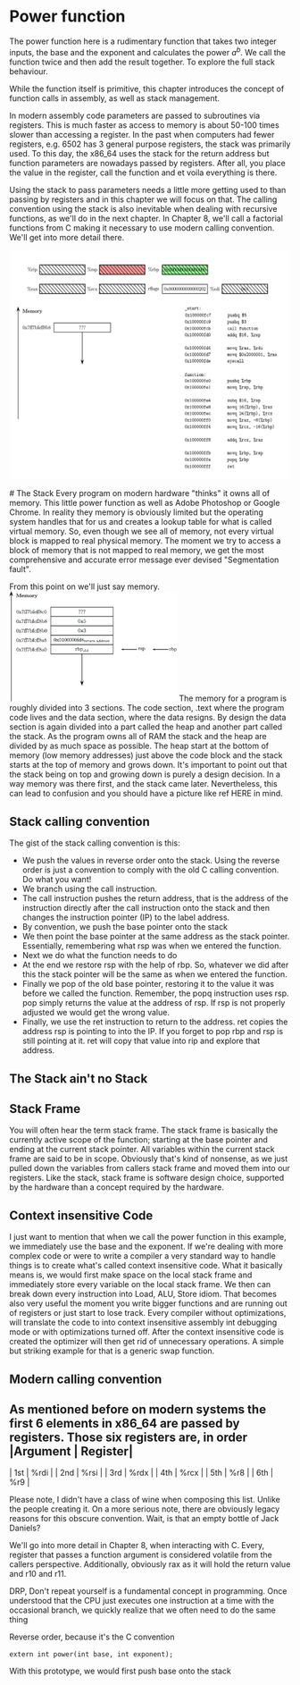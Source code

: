 # Power function
The power function here is a rudimentary function that takes two
integer inputs, the base and the exponent and calculates the power
$a^b$. We call the function twice and then add the result together.
To explore the full stack behaviour.

While the function itself is primitive, this chapter introduces 
the concept of function calls in assembly, as well as stack management.

In modern assembly code parameters are passed to subroutines via registers.
This is much faster as access to memory is about 50-100 times slower than 
accessing a register. In the past when computers had fewer registers, e.g.
6502 has 3 general purpose registers, the stack was primarily used.
To this day, the x86_64 uses the stack for the return address but function
parameters are nowadays passed by registers. After all, you place the value
in the register, call the function and et voila everything is there.

Using the stack to pass parameters needs a little more getting used to than
passing by registers and in this chapter we will focus on that. The calling
convention using the stack is also inevitable when dealing with recursive
functions, as we'll do in the next chapter. 
In Chapter 8, we'll call a factorial functions from C making it necessary 
to use modern calling convention. We'll get into more detail there. 
<p align="center">
  <img src="./x86_Stack.gif" alt="Stack Animation x86_64" width="500">
</p>
# The Stack
Every program on modern hardware "thinks" it owns all of memory. This little
power function as well as Adobe Photoshop or Google Chrome. In reality
they memory is obviously limited but the operating system handles that
for us and creates a lookup table for what is called virtual memory.
So, even though we see all of memory, not every virtual block is mapped
to real physical memory. The moment we try to access a block of memory that is
not mapped to real memory, we get the most comprehensive and accurate error
message ever devised "Segmentation fault". 

From this point on we'll just say memory.
<img src="./pictures/x86_64_StackPush53PushRBP.jpg" width="300"/>
The memory for a program is roughly divided into 3 sections. The code section,
.text where the program code lives and the data section, where
the data resigns. By design the data section is again divided into
a part called the heap and another part called the stack. As the program
owns all of RAM the stack and the heap are divided by as much space as possible.
The heap start at the bottom of memory (low memory addresses) just above the
code block and the stack starts at the top of memory and grows down. 
It's important to point out that the stack being on top and growing down is
purely a design decision. In a way memory was there first, and the stack came
later. Nevertheless, this can lead to confusion and you should have a picture
like ref HERE in mind. 
## Stack calling convention
The gist of the stack calling convention is this:
 - We push the values in reverse order onto the stack. Using the 
   reverse order is just a convention to comply with the old C calling convention. 
   Do what you want!
 - We branch using the call instruction.
 - The call instruction pushes the return address, that is the address
   of the instruction directly after the call instruction onto the stack
   and then changes the instruction pointer (IP) to the label address.  
 - By convention, we push the base pointer onto the stack
 - We then point the base pointer at the same address as the stack pointer.
   Essentially, remembering what rsp was when we entered the function.
 - Next we do what the function needs to do
 - At the end we restore rsp with the help of rbp. So, whatever we did
   after this the stack pointer will be the same as when we entered the function.
 - Finally we pop of the old base pointer, restoring it to the value it was
   before we called the function. Remember, the popq instruction uses rsp.
   pop simply returns the value at the address of rsp. If rsp is not properly
   adjusted we would get the wrong value.
 - Finally, we use the ret instruction to return to the address. ret copies the address rsp 
   is pointing to into the IP. If you forget to pop rbp and rsp is still pointing at it. 
   ret will copy that value into rip and explore that address. 
## The Stack ain't no Stack

## Stack Frame
You will often hear the term stack frame. The stack frame is basically the currently
active scope of the function; starting at the base pointer and ending at the current
stack pointer. All variables within the current stack frame are said to be in scope.
Obviously that's kind of nonsense, as we just pulled down the variables from callers 
stack frame and moved them into our registers. Like the stack, stack frame is software
design choice, supported by the hardware than a concept required by the  hardware.

## Context insensitive Code
I just want to mention that when we call the power function in this example, we immediately
use the base and the exponent. If we're dealing with more complex code or were to write a compiler
a very standard way to handle things is to create what's called context insensitive code. 
What it basically means is, we would first make space on the local stack frame and immediately
store every variable on the local stack frame. We then can break down every instruction into
Load, ALU, Store idiom. That becomes also very useful the moment you write bigger functions and are 
running out of registers or just start to lose track. 
Every compiler without optimizations, will translate the code to into context insensitive assembly
int debugging mode or with optimizations turned off. After the context insensitive code is created
the optimizer will then get rid of unnecessary operations. A simple but  striking example for that 
is a generic swap function. 
## Modern calling convention
As mentioned before on modern systems the first 6 elements in x86_64 are passed
by registers. Those six registers are, in order
|Argument | Register|
-------------------
|  1st    |  %rdi   |
|  2nd    |  %rsi   |
|  3rd    |  %rdx   |
|  4th    |  %rcx   |
|  5th    |  %r8    |
|  6th    |  %r9    |

Please note, I didn't have a class of wine when composing this list. 
Unlike the people creating it. On a more serious note, there are obviously legacy reasons 
for this obscure convention. Wait, is that an empty bottle of Jack Daniels? 

We'll go into more detail in Chapter 8, when interacting with C. 
Every, register that passes a function argument is considered volatile from the
callers perspective. Additionally, obviously rax as it will hold the return value
and r10 and r11.
 


DRP, Don't repeat yourself is a fundamental concept in programming.
Once understood that the CPU just executes one instruction at a time
with the occasional branch, we quickly realize that we often need
to do the same thing
[^1]: 
Reverse order, because it's the C convention
```
extern int power(int base, int exponent);
```
With this prototype, we would first push base onto the stack
